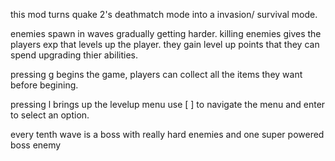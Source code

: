 this mod turns quake 2's deathmatch mode into a invasion/ survival mode.

enemies spawn in waves gradually getting harder.
killing enemies gives the players exp that levels up the player.
they gain level up points that they can spend upgrading thier abilities.

pressing g begins the game, players can collect all the items they want before begining.

pressing l brings up the levelup menu
use [ ] to navigate the menu and enter to select an option.

every tenth wave is a boss with really hard enemies and one super powered boss enemy

